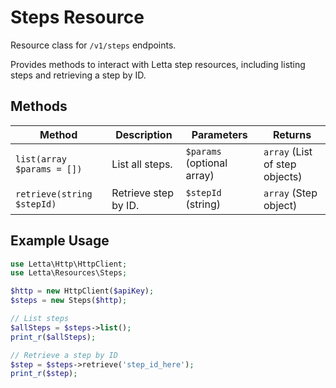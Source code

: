 # Steps Resource

Resource class for `/v1/steps` endpoints.

Provides methods to interact with Letta step resources, including listing steps and retrieving a step by ID.

## Methods

| Method | Description | Parameters | Returns |
|--------|-------------|------------|---------|
| `list(array $params = [])` | List all steps. | `$params` (optional array) | `array` (List of step objects) |
| `retrieve(string $stepId)` | Retrieve step by ID. | `$stepId` (string) | `array` (Step object) |

## Example Usage

```php
use Letta\Http\HttpClient;
use Letta\Resources\Steps;

$http = new HttpClient($apiKey);
$steps = new Steps($http);

// List steps
$allSteps = $steps->list();
print_r($allSteps);

// Retrieve a step by ID
$step = $steps->retrieve('step_id_here');
print_r($step);
``` 